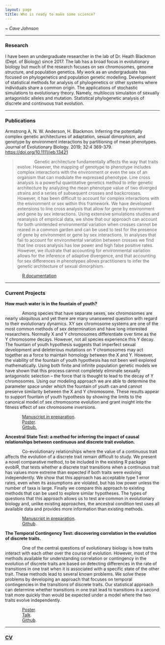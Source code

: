```yaml
---
layout: page
title: Who is ready to make some science?
---
```

~ *Cave Johnson*

<hr color = '#fff'> 

### Research

I have been an undergraduate researcher in the lab of  Dr. Heath Blackmon (Dept. of Biology) since 2017. The lab has a broad focus in evolutionary biology but much of the research focuses on sex chromosomes, genome structure, and population genetics. My work as an undergraduate has focused on phylogenetics and population genetic modelling. Development of statistical methods for analysis of phylogenetics or other systems where individuals share a common origin. The applications of stochastic simulations to evolutionary theory. Namely, multilocus simulaiton of sexually antagonistic alleles and mutation. Statistical phylogenetic analysis of discrete and continuous trait evolution. 

<hr color = '#fff'>

### Publications

Armstrong A, N. W. Anderson, H. Blackmon. Inferring the potentially complex genetic architectures of adaptation, sexual dimorphism, and genotype by environment interactions by partitioning of mean phenotypes. Journal of Evolutionary Biology. 2019; 32:4 369-379. <https://doi.org/10.1111/jeb.13421>

  <blockquote> &nbsp;&nbsp;&nbsp;&nbsp;&nbsp;&nbsp;&nbsp;&nbsp;&nbsp;&nbsp;&nbsp;&nbsp;&nbsp;&nbsp;Genetic architecture fundamentally affects the way that traits evolve. However, the mapping of genotype to phenotype includes complex interactions with the environment or even the sex of an organism that can modulate the expressed phenotype. Line cross analysis is a powerful quantitative genetics method to infer genetic architecture by analyzing the mean phenotype value of two diverged strains and a series of subsequent crosses and backcrosses. However, it has been difficult to account for complex interactions with the environment or sex within this framework. We have developed extensions to line cross analysis that allow for gene by environment and gene by sex interactions. Using extensive simulations studies and reanalysis of empirical data, we show that our approach can account for both unintended environmental variation when crosses cannot be reared in a common garden and can be used to test for the presence of gene by environment or gene by sex interactions. In analyses that fail to account for environmental variation between crosses we find that line cross analysis has low power and high false positive rates. However, we illustrate that accounting for environmental variation allows for the inference of adaptive divergence, and that accounting for sex differences in phenotypes allows practitioners to infer the genetic architecture of sexual dimorphism. </blockquote> 

&nbsp;&nbsp;&nbsp;&nbsp;&nbsp;&nbsp;&nbsp;&nbsp;&nbsp;&nbsp;&nbsp;&nbsp;&nbsp;&nbsp;[R documentation](https://rdrr.io/cran/SAGA/)

<hr color = '#fff'>

### Current Projects

**How much water is in the fountain of youth?** 

&nbsp;&nbsp;&nbsp;&nbsp;&nbsp;&nbsp;&nbsp;&nbsp;&nbsp;&nbsp;&nbsp;&nbsp;&nbsp;&nbsp;Among species that have separate sexes, sex chromosomes are nearly ubiquitous and yet there are many unanswered question with regard to their evolutionary dynamics. XY sex chromosome systems are one of the most common methods of sex determination and have long interested researchers. Normally X and Y chromosomes differentiate over time as the Y chromosome decays. However, not all species experience this Y decay. The fountain of youth hypothesis suggests that imperfect sexual development and deleterious mutations on Y chromosomes may act together as a force to maintain homology between the X and Y. However, the viability of the fountain of youth hypothesis has not been well explored mathematically. Using both finite and infinite population genetic models we have shown that this process cannot completely eliminate sexually antagonistic selection – the force that is thought to lead to the decay of Y chromosomes. Using our modeling approach we are able to determine the parameter space under which the fountain of youth can and cannot preserve similarity between the X and Y chromosome. These results appear to support fountain of youth hypothesis by showing the limits to the canonical model of sex chromosome evolution and grant insight into the fitness effect of sex chromosome inversions.

&nbsp;&nbsp;&nbsp;&nbsp;&nbsp;&nbsp;&nbsp;&nbsp;&nbsp;&nbsp;&nbsp;&nbsp;&nbsp;&nbsp;[Manuscript in preparation](https://docs.google.com/document/d/1mfFIwkd4EN3QPzfqcI2Nm-oDbcBi21I5nF7PLdXgnlY/edit?usp=sharing). <br> &nbsp;&nbsp;&nbsp;&nbsp;&nbsp;&nbsp;&nbsp;&nbsp;&nbsp;&nbsp;&nbsp;&nbsp;&nbsp;&nbsp;[Poster](https://drive.google.com/file/d/1z3TgDcqhsfpzkswb43SNzQeYvo4kCNtR/view?usp=sharing). <br> &nbsp;&nbsp;&nbsp;&nbsp;&nbsp;&nbsp;&nbsp;&nbsp;&nbsp;&nbsp;&nbsp;&nbsp;&nbsp;&nbsp;[Gitbub.](https://github.com/NW-Anderson/FOY)

**Ancestral State Test: a method for inferring the impact of causal relationships between continuous and discrete trait evolution.**

&nbsp;&nbsp;&nbsp;&nbsp;&nbsp;&nbsp;&nbsp;&nbsp;&nbsp;&nbsp;&nbsp;&nbsp;&nbsp;&nbsp;Co-evolutionary relationships where the value of a continuous trait affects the evolution of a discrete trait remain difficult to study.  We present a novel comparative method, to be included in the existing R package evobiR, that tests whether a discrete trait transitions when a continuous trait has values more extreme than expected if both traits were evolving independently.  We show that this approach has acceptable type 1 error rates, even when its assumptions are violated, but has low power unless the number of taxa is large. Finally we compare this approach to existing methods that can be used to explore similar hypotheses.  The types of questions that this approach allows us to test are common in evolutionary biology and, unlike existing approaches, the ancestral condition test uses all available data and provides more information than existing methods.&nbsp;&nbsp;&nbsp;&nbsp;&nbsp;&nbsp;

&nbsp;&nbsp;&nbsp;&nbsp;&nbsp;&nbsp;&nbsp;&nbsp;&nbsp;&nbsp;&nbsp;&nbsp;&nbsp;&nbsp;[Manuscript in preparation](https://drive.google.com/file/d/1qbt7xyl8Zx57zZjByoCz_Q16L7DEoZLj/view?usp=sharing). <br> &nbsp;&nbsp;&nbsp;&nbsp;&nbsp;&nbsp;&nbsp;&nbsp;&nbsp;&nbsp;&nbsp;&nbsp;&nbsp;&nbsp;[Github](https://github.com/NW-Anderson/Ancestral-Condition-Test).&nbsp;&nbsp;&nbsp;&nbsp;&nbsp;&nbsp;&nbsp;&nbsp;

**The Temporal Contingency Test: discovering correlation in the evolution of discrete traits.**

&nbsp;&nbsp;&nbsp;&nbsp;&nbsp;&nbsp;&nbsp;&nbsp;&nbsp;&nbsp;&nbsp;&nbsp;&nbsp;&nbsp;One of the central questions of evolutionary biology is how traits interact with each other over the course of evolution.  However, most of the methods available for understanding correlation or contingency in the evolution of discrete traits are based on detecting differences in the rate of transitions in one trait when it is associated with a specific state of the other trait.  These methods lead to several known problems.  We solve these problems by developing an approach that focuses on temporal contingencies in the transitions of discrete traits.  Our statistical approach can determine whether transitions in one trait lead to transitions in a second trait more quickly than would be expected under a model where the two traits evolve independently.

&nbsp;&nbsp;&nbsp;&nbsp;&nbsp;&nbsp;&nbsp;&nbsp;&nbsp;&nbsp;&nbsp;&nbsp;&nbsp;&nbsp;[Poster](https://docs.google.com/presentation/d/1pk9tAbmJ4eOlU8Y5A-5d2FPTz_BxWOH-tNLFeFKgdCU/edit?usp=sharing). <br> &nbsp;&nbsp;&nbsp;&nbsp;&nbsp;&nbsp;&nbsp;&nbsp;&nbsp;&nbsp;&nbsp;&nbsp;&nbsp;&nbsp;[Talk](https://docs.google.com/presentation/d/1Pwcj7orPf9Db11KuQuzQ_T8qJb2X_6rngYaSdsLDUtE/edit?usp=sharing). <br> &nbsp;&nbsp;&nbsp;&nbsp;&nbsp;&nbsp;&nbsp;&nbsp;&nbsp;&nbsp;&nbsp;&nbsp;&nbsp;&nbsp;[Github](https://github.com/NW-Anderson/TempCorr).

<hr color = '#fff'>

### [CV](https://docs.google.com/document/d/1x__x_N1p2K2cdQtj4fG9xxhNSBCTvy_BpAZppW_HBHY/edit?usp=sharing)


